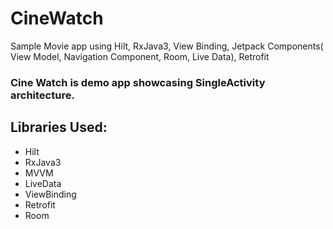 # CineWatch
Sample Movie app using Hilt, RxJava3, View Binding, Jetpack Components( View Model, Navigation Component, Room, Live Data), Retrofit

### Cine Watch is demo app showcasing SingleActivity architecture.

## Libraries Used:
- Hilt
- RxJava3
- MVVM
- LiveData
- ViewBinding
- Retrofit
- Room
